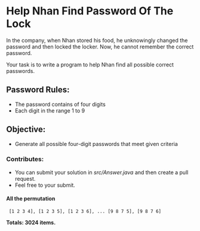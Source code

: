 ﻿# Help Nhan Find Password Of The Lock
In the company, when Nhan stored his food, he unknowingly changed the password and then locked the locker. Now, he cannot remember the correct password.

Your task is to write a program to help Nhan find all possible correct passwords.

## Password Rules:
+ The password contains of four digits
+ Each digit in the range 1 to 9 
## Objective:
+ Generate all possible four-digit passwords that meet given criteria
### Contributes: 
+ You can submit your solution in *src/Answer.java* and then create a pull request.
+ Feel free to your submit.
#### All the permutation
`` 
[1 2 3 4],
[1 2 3 5],
[1 2 3 6],
...
[9 8 7 5],
[9 8 7 6] 
``

**Totals: 3024 items.**

